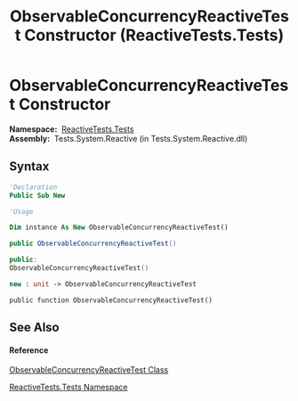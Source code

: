 ﻿---
title: ObservableConcurrencyReactiveTest Constructor  (ReactiveTests.Tests)
TOCTitle: ObservableConcurrencyReactiveTest Constructor
ms:assetid: M:ReactiveTests.Tests.ObservableConcurrencyReactiveTest.#ctor
ms:mtpsurl: https://msdn.microsoft.com/en-us/library/reactivetests.tests.observableconcurrencyreactivetest.observableconcurrencyreactivetest(v=VS.103)
ms:contentKeyID: 36620842
ms.date: 06/28/2011
mtps_version: v=VS.103
f1_keywords:
- ReactiveTests.Tests.ObservableConcurrencyReactiveTest.#ctor
- ReactiveTests.Tests.ObservableConcurrencyReactiveTest.ObservableConcurrencyReactiveTest
dev_langs:
- CSharp
- JScript
- VB
- FSharp
- c++
---

# ObservableConcurrencyReactiveTest Constructor

**Namespace:**  [ReactiveTests.Tests](hh289046\(v=vs.103\).md)  
**Assembly:**  Tests.System.Reactive (in Tests.System.Reactive.dll)

## Syntax

``` vb
'Declaration
Public Sub New
```

``` vb
'Usage

Dim instance As New ObservableConcurrencyReactiveTest()
```

``` csharp
public ObservableConcurrencyReactiveTest()
```

``` c++
public:
ObservableConcurrencyReactiveTest()
```

``` fsharp
new : unit -> ObservableConcurrencyReactiveTest
```

``` jscript
public function ObservableConcurrencyReactiveTest()
```

## See Also

#### Reference

[ObservableConcurrencyReactiveTest Class](hh303364\(v=vs.103\).md)

[ReactiveTests.Tests Namespace](hh289046\(v=vs.103\).md)

